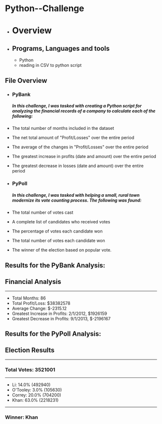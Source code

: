 # Python--Challenge

- # Overview
   

- ## Programs, Languages and tools
  - Python
  - reading in CSV to python script
  
 ## File Overview
  - ### PyBank
  
    ##### In this challenge, I was tasked with creating a Python script for analyzing the financial records of a company to calculate each of the following:
   - The total number of months included in the dataset
   - The net total amount of "Profit/Losses" over the entire period
   - The average of the changes in "Profit/Losses" over the entire period
   - The greatest increase in profits (date and amount) over the entire period
   - The greatest decrease in losses (date and amount) over the entire period


  - ### PyPoll
    ##### In this challenge, I was tasked with helping a small, rural town modernize its vote counting process. The following was found:
   - The total number of votes cast
   - A complete list of candidates who received votes
   - The percentage of votes each candidate won
   - The total number of votes each candidate won
   - The winner of the election based on popular vote.
   
   
## Results for the PyBank Analysis:


## Financial Analysis
----------------------------
- Total Months: 86
- Total Profit/Loss: $38382578
- Average Change: $-2315.12
- Greatest Increase in Profits: 2/1/2012, $1926159
- Greatest Decrease in Profits: 9/1/2013, $-2196167

## Results for the PyPoll Analysis:

## Election Results
---------------------
### Total Votes: 3521001
---------------------
- Li: 14.0% (492940)
- O'Tooley: 3.0% (105630)
- Correy: 20.0% (704200)
- Khan: 63.0% (2218231)
---------------------
### Winner: Khan

